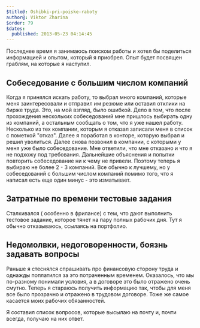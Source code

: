 ```yaml
---
$title@: Oshibki-pri-poiske-raboty
author@: Viktor Zharina
$order: 79
$dates:
  published: 2013-05-23 04:14:45
---
```

Последнее время я занимаюсь поиском работы и хотел бы поделиться информацией и опытом, который я приобрел. Опыт будет посвящен граблям, на которые я наступил.



<h2>Собеседование с большим числом компаний</h2>

<p>Когда я принялся искать работу, то выбрал много компаний, которые меня заинтересовали и отправил им резюме или оставил отклики на бирже труда. Это, на мой взгляд, было ошибкой. Дело в том, что после прохождения нескольких собеседований мне пришлось выбирать одну из компаний, а остальным сообщать о том, что я уже нашел работу. Несколько из тех компании, которым я отказал записали меня в список с пометкой "отказ". Далее я поработал в конторе, которую выбрал и решил уволиться. Далее снова позвонил в компании, с которыми у меня уже было собеседование. Мне ответили, что мне отказано и что я не подхожу под требования. Дальнейшие объяснения и попытки повторить собеседование ни к чему не привели. Поэтому теперь я  выбираю не более 2 - 3 компаний. Все обычно к лучшему, но у собеседований с большим числом компаний помимо того, что я написал есть еще один минус - это изматывает.</p>



<h2>Затратные по времени тестовые задания</h2>

Сталкивался ( особенно в фрилансе) с тем, что дают выполнить тестовое задание, которое тянет на пару полных рабочих дня. Тут я обычно отказываюсь, ссылаясь на портфолио. 



<h2>Недомолвки, недоговоренности, боязнь задавать вопросы</h2>

Раньше я стеснялся спрашивать про финансовую сторону труда и однажды поплатился за это потраченным временем. Оказалось, что мы по-разному понимали условия, а в договоре это было отражено очень смутно. Теперь я стараюсь получить информацию так, чтобы для меня все было прозрачно и отражено в трудовом договоре. Тоже же самое касается моих рабочих обязанностей.

Я составил список вопросов, которые высылаю на почту и, почти всегда, получаю на них ответ.





